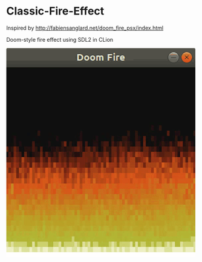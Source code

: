 # Classic-Fire-Effect
Inspired by http://fabiensanglard.net/doom_fire_psx/index.html

Doom-style fire effect using SDL2 in CLion

![](doomfire.gif)

